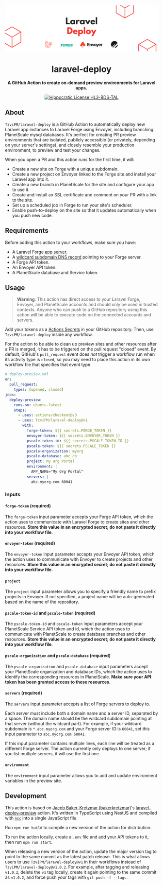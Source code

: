 ![](/banner.png)

<h1 align="center">laravel-deploy</h1>

<p align="center">
    <strong>A GitHub Action to create on-demand preview environments for Laravel apps.</strong>
</p>

<p align="center">
    <a href="https://firstdonoharm.dev/version/3/0/bds-tal.html"><img src="https://img.shields.io/static/v1?label=Hippocratic%20License&message=HL3-BDS-TAL&labelColor=5e2751&color=bc8c3d" alt="Hippocratic License HL3-BDS-TAL"></a>
</p>

## About

`TzviPM/laravel-deploy` is a GitHub Action to automatically deploy new Laravel app instances to Laravel Forge using Envoyer, including branching PlanetScale mysql databases. It's perfect for creating PR preview environments that are isolated, publicly accessible (or privately, depending on your server's settings), and closely resemble your production environment, to preview and test your changes.

When you open a PR and this action runs for the first time, it will:

- Create a new site on Forge with a unique subdomain.
- Create a new project on Envoyer linked to the Forge site and install your Laravel app into it.
- Create a new branch in PlanetScale for the site and configure your app to use it.
- Create and install an SSL certificate and comment on your PR with a link to the site.
- Set up a scheduled job in Forge to run your site's scheduler.
- Enable push-to-deploy on the site so that it updates automatically when you push new code.

## Requirements

Before adding this action to your workflows, make sure you have:

- A Laravel Forge [app server](https://forge.laravel.com/docs/1.0/servers/types.html#app-servers).
- A [wildcard subdomain DNS record](https://en.wikipedia.org/wiki/Wildcard_DNS_record) pointing to your Forge server.
- A Forge API token.
- An Envoyer API token.
- A PlanetScale database and Service token.

## Usage

> **Warning**: This action has direct access to your Laravel Forge, Envoyer, and PlanetScale accounts and should only be used in trusted contexts. Anyone who can push to a GitHub repository using this action will be able to execute code on the connected accounts and servers.

Add your tokens as a [Actions Secrets](https://docs.github.com/en/actions/security-guides/encrypted-secrets#creating-encrypted-secrets-for-a-repository) in your GitHub repository. Then, use `TzviPM/laravel-deploy` inside any workflow.

For the action to be able to clean up preview sites and other resources after a PR is merged, it has to be triggered on the pull request "closed" event. By default, GitHub's `pull_request` event does _not_ trigger a workflow run when its activity type is `closed`, so you may need to place this action in its own workflow file that specifies that event type:

```yaml
# deploy-preview.yml
on:
  pull_request:
    types: [opened, closed]
jobs:
  deploy-preview:
    runs-on: ubuntu-latest
    steps:
      - uses: actions/checkout@v3
      - uses: TzviPM/laravel-deploy@v1
        with:
          forge-token: ${{ secrets.FORGE_TOKEN }}
          envoyer-token: ${{ secrets.ENVOYER_TOKEN }}
          pscale-token-id: ${{ secrets.PSCALE_TOKEN_ID }}
          pscale-token: ${{ secrets.PSCALE_TOKEN }}
          pscale-organization: myorg
          pscale-database: abc_db
          project: My Org Portal
          environment: |
            APP_NAME="My Org Portal"
          servers: |
            abc.myorg.com 60041
```

### Inputs

#### `forge-token` (required)

The `forge-token` input parameter accepts your Forge API token, which the action uses to communicate with Laravel Forge to create sites and other resources. **Store this value in an encrypted secret; do not paste it directly into your workflow file.**

#### `envoyer-token` (required)

The `envoyer-token` input parameter accepts your Envoyer API token, which the action uses to communicate with Envoyer to create projects and other resources. **Store this value in an encrypted secret; do not paste it directly into your workflow file.**

#### `project`

The `project` input parameter allows you to specify a friendly name to prefix projects in Envoyer. If not specified, a project name will be auto-generated based on the name of the repository.

#### `pscale-token-id` and `pscale-token` (required)

The `pscale-token-id` and `pscale-token` input parameters accept your PlanetScale Service API token and id, which the action uses to communicate with PlanetScale to create database branches and other resources. **Store this value in an encrypted secret; do not paste it directly into your workflow file.**

#### `pscale-organization` and `pscale-database` (required)

The `pscale-organization` and `pscale-database` input parameters accept your PlanetScale organization and database IDs, which the action uses to identify the corresponding resources in PlanetScale. **Make sure your API token has been granted access to these resources.**

#### `servers` (required)

The `servers` input parameter accepts a list of Forge servers to deploy to.

Each server must include both a domain name and a server ID, separated by a space. The domain name should be the wildcard subdomain pointing at that server (without the wildcard part). For example, if your wildcard subdomain is `*.abc.myorg.com` and your Forge server ID is `60041`, set this input parameter to `abc.myorg.com 60041`.

If this input parameter contains multiple lines, each line will be treated as a different Forge server. The action currently only deploys to one server; if you list multiple servers, it will use the first one.

#### `environment`

The `environment` input parameter allows you to add and update environment variables in the preview site.

## Development

This action is based on [Jacob Baker-Kretzmar (bakerkretzmar)]([bakerkretzmar](https://github.com/bakerkretzmar))'s [laravel-deploy-preview](https://github.com/bakerkretzmar/laravel-deploy-preview) action. It's written in TypeScript using NestJS and compiled with [`ncc`](https://github.com/vercel/ncc) into a single JavaScript file.

Run `npm run build` to compile a new version of the action for distribution.

To run the action locally, create a `.env` file and add your API tokens to it, then run `npm run start`.

When releasing a new version of the action, update the major version tag to point to the same commit as the latest patch release. This is what allows users to use `TzviPM/laravel-deploy@v1` in their workflows instead of `TzviPM/laravel-deploy@v1.0.2`. For example, after tagging and releasing `v1.0.2`, delete the `v1` tag locally, create it again pointing to the same commit as `v1.0.2`, and force push your tags with `git push -f --tags`.